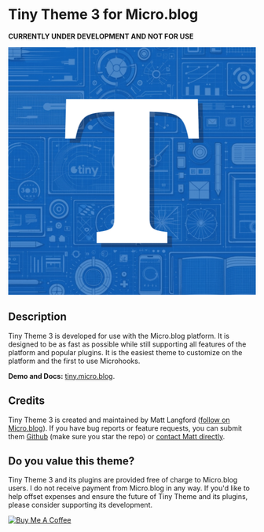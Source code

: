 # Tiny Theme 3 for Micro.blog

**CURRENTLY UNDER DEVELOPMENT AND NOT FOR USE**

![Tiny Theme 3 for Micro.blog Logo](https://github.com/MattSLangford/Tiny-Theme-for-Micro.blog/blob/main/screenshot.jpg?raw=true)

## Description
Tiny Theme 3 is developed for use with the Micro.blog platform. It is designed to be as fast as possible while still supporting all features of the platform and popular plugins. It is the easiest theme to customize on the platform and the first to use Microhooks.

**Demo and Docs:** [tiny.micro.blog](https://tiny.micro.blog).

## Credits

Tiny Theme 3 is created and maintained by Matt Langford ([follow on Micro.blog](http://micro.blog/mtt?remote_follow=1)). If you have bug reports or feature requests, you can submit them [Github](https://github.com/MattSLangford/Tiny-Theme-for-Micro.blog) (make sure you star the repo) or [contact Matt directly](https://mattlangford.com/about/#contact).

## Do you value this theme?

Tiny Theme 3 and its plugins are provided free of charge to Micro.blog users. I do not receive payment from Micro.blog in any way. If you'd like to help offset expenses and ensure the future of Tiny Theme and its plugins, please consider supporting its development.

<a href="https://www.buymeacoffee.com/mattlangford" target="_blank"><img src="https://cdn.buymeacoffee.com/buttons/v2/default-yellow.png" alt="Buy Me A Coffee" style="height: 60px !important;width: 217px !important;" ></a>
